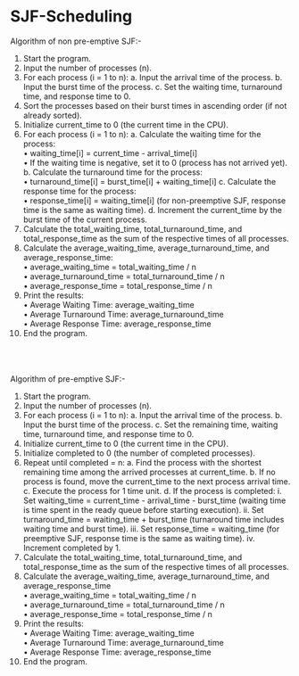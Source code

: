 # SJF-Scheduling

Algorithm of non pre-emptive SJF:-
1.	Start the program.
2.	Input the number of processes (n).
3.	For each process (i = 1 to n): a. Input the arrival time of the process. b. Input the burst time of the process. c. Set the waiting time, turnaround time, and response time to 0.
4.	Sort the processes based on their burst times in ascending order (if not already sorted).
5.	Initialize current_time to 0 (the current time in the CPU).
6.	For each process (i = 1 to n): a. Calculate the waiting time for the process:<br>
•	waiting_time[i] = current_time - arrival_time[i]<br>
•	If the waiting time is negative, set it to 0 (process has not arrived yet). b. Calculate the turnaround time for the process:<br>
•	turnaround_time[i] = burst_time[i] + waiting_time[i] c. Calculate the response time for the process:<br>
•	response_time[i] = waiting_time[i] (for non-preemptive SJF, response time is the same as waiting time). d. Increment the current_time by the burst time of the current process.<br>
7.	Calculate the total_waiting_time, total_turnaround_time, and total_response_time as the sum of the respective times of all processes.
8.	Calculate the average_waiting_time, average_turnaround_time, and average_response_time:<br>
•	average_waiting_time = total_waiting_time / n<br>
•	average_turnaround_time = total_turnaround_time / n<br>
•	average_response_time = total_response_time / n<br>
9.	Print the results:<br>
•	Average Waiting Time: average_waiting_time<br>
•	Average Turnaround Time: average_turnaround_time<br>
•	Average Response Time: average_response_time
10.	End the program.


<br><br><br>
Algorithm of pre-emptive SJF:-
1.	Start the program.
2.	Input the number of processes (n).
3.	For each process (i = 1 to n): a. Input the arrival time of the process. b. Input the burst time of the process. c. Set the remaining time, waiting time, turnaround time, and response time to 0.
4.	Initialize current_time to 0 (the current time in the CPU).
5.	Initialize completed to 0 (the number of completed processes).
6.	Repeat until completed = n: a. Find the process with the shortest remaining time among the arrived processes at current_time. b. If no process is found, move the current_time to the next process arrival time. c. Execute the process for 1 time unit. d. If the process is completed: i. Set waiting_time = current_time - arrival_time - burst_time (waiting time is time spent in the ready queue before starting execution). ii. Set turnaround_time = waiting_time + burst_time (turnaround time includes waiting time and burst time). iii. Set response_time = waiting_time (for preemptive SJF, response time is the same as waiting time). iv. Increment completed by 1.
7.	Calculate the total_waiting_time, total_turnaround_time, and total_response_time as the sum of the respective times of all processes.
8.	Calculate the average_waiting_time, average_turnaround_time, and average_response_time <br>
•	average_waiting_time = total_waiting_time / n<br>
•	average_turnaround_time = total_turnaround_time / n<br>
•	average_response_time = total_response_time / n<br>
9.	Print the results:<br>
•	Average Waiting Time: average_waiting_time<br>
•	Average Turnaround Time: average_turnaround_time<br>
•	Average Response Time: average_response_time<br>
10.	End the program.


